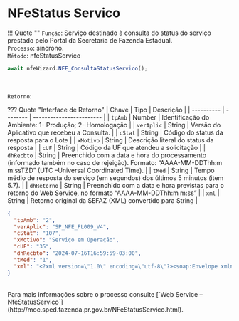 # NFeStatus Servico

!!! Quote ""
    `Função`: Serviço destinado à consulta do status do serviço prestado pelo Portal da Secretaria de Fazenda Estadual.<br>
    `Processo`: síncrono.<br>
    `Método`: nfeStatusServico
<br>

```typescript title="NFE_ConsultaStatusServico" linenums="1"
await nfeWizard.NFE_ConsultaStatusServico();
```
<br>

`Retorno`:

??? Quote "Interface de Retorno"
    | Chave      | Tipo     | Descrição                |
    | ---------- | -------- | ------------------------ |
    | `tpAmb`      | Number  | Identificação do Ambiente: 1- Produção; 2- Homologação               |
    | `verAplic`     |  String  | Versão do Aplicativo que recebeu a Consulta. |
    | `cStat`      |  String  | Código do status da resposta para o Lote |
    | `xMotivo`      |  String  | Descrição literal do status da resposta |
    | `cUF`    |  String  | Código da UF que atendeu a solicitação |
    | `dhRecbto`   |  String  | Preenchido com a data e hora do processamento (informado também no caso de rejeição). Formato: “AAAA-MM-DDThh:m m:ssTZD” (UTC –Universal Coordinated Time). |
    | `tMed`   |  String  | Tempo médio de resposta do serviço (em segundos) dos últimos 5 minutos (item 5.7). |
    | `dhRetorno`    |  String  | Preenchido com a data e hora previstas para o retorno do Web Service, no formato “AAAA-MM-DDThh:m m:ss” |
    | `xml`    |  String  | Retorno original da SEFAZ (XML) convertido para String |

```json
{
  "tpAmb": "2",
  "verAplic": "SP_NFE_PL009_V4",
  "cStat": "107",
  "xMotivo": "Serviço em Operação",
  "cUF": "35",
  "dhRecbto": "2024-07-16T16:59:59-03:00",
  "tMed": "1",
  "xml": "<?xml version=\"1.0\" encoding=\"utf-8\"?><soap:Envelope xmlns:soap=\"http://www.w3.org/2003/05/soap-envelope\" xmlns:xsi=\"http://www.w3.org/2001/XMLSchema-instance\" xmlns:xsd=\"http://www.w3.org/2001/XMLSchema\"><soap:Body><nfeResultMsg xmlns=\"http://www.portalfiscal.inf.br/nfe/wsdl/NFeStatusServico4\"><retConsStatServ versao=\"4.00\" xmlns=\"http://www.portalfiscal.inf.br/nfe\"><tpAmb>2</tpAmb><verAplic>SP_NFE_PL009_V4</verAplic><cStat>107</cStat><xMotivo>Serviço em Operação</xMotivo><cUF>35</cUF><dhRecbto>2024-07-16T16:59:59-03:00</dhRecbto><tMed>1</tMed></retConsStatServ></nfeResultMsg></soap:Body></soap:Envelope>"
}
```

<br>
Para mais informações sobre o processo consulte [`Web Service – NfeStatusServico`](http://moc.sped.fazenda.pr.gov.br/NFeStatusServico.html).
<br><br>